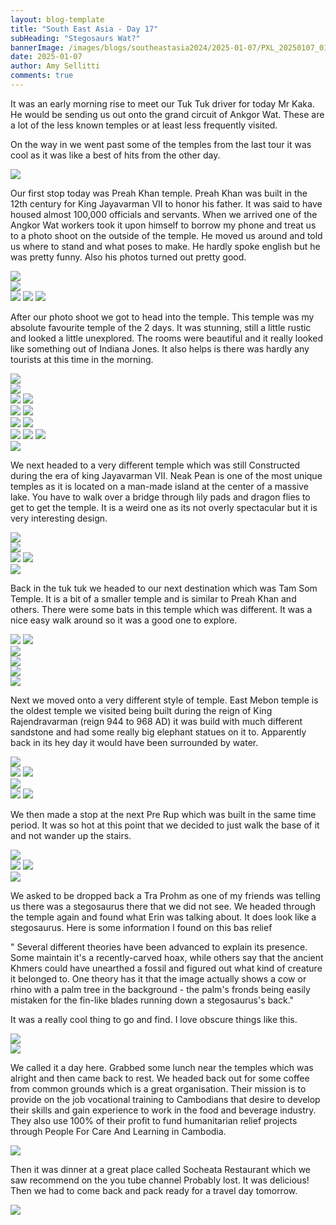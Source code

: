 ```yaml
---
layout: blog-template
title: "South East Asia - Day 17"
subHeading: "Stegosaurs Wat?"
bannerImage: /images/blogs/southeastasia2024/2025-01-07/PXL_20250107_014333402.jpg_compressed.JPEG
date: 2025-01-07
author: Amy Sellitti
comments: true
---
```


It was an early morning rise to meet our Tuk Tuk driver for today Mr Kaka. He would be sending us out onto the grand circuit of Ankgor Wat. These are a lot of the less known temples or at least less frequently visited. 

On the way in we went past some of the temples from the last tour it was cool as it was like a best of hits from the other day. 

<div class="center-image"><img src="/images/blogs/southeastasia2024/2025-01-07/PXL_20250107_005306312.jpg_compressed.JPEG"/></div>

Our first stop today was Preah Khan temple. Preah Khan was built in the 12th century for King Jayavarman VII to honor his father. It was said to have housed almost 100,000 officials and servants. When we arrived one of the Angkor Wat workers took it upon himself to borrow my phone and treat us to a photo shoot on the outside of the temple. He moved us around and told us where to stand and what poses to make. He hardly spoke english but he was pretty funny. Also his photos turned out pretty good. 

<div class="center-image"><img src="/images/blogs/southeastasia2024/2025-01-07/PXL_20250107_010415426.jpg_compressed.JPEG"/></div>
<div class="center-image"><img src="/images/blogs/southeastasia2024/2025-01-07/PXL_20250107_011255109.jpg_compressed.JPEG"/></div>
<div class="grid-3c">
  <img src="/images/blogs/southeastasia2024/2025-01-07/PXL_20250107_010652786.jpg_compressed.JPEG"/>
  <img src="/images/blogs/southeastasia2024/2025-01-07/PXL_20250107_010958232.jpg_compressed.JPEG"/>
  <img src="/images/blogs/southeastasia2024/2025-01-07/PXL_20250107_011100517.jpg_compressed.JPEG"/>
</div>

After our photo shoot we got to head into the temple. This temple was my absolute favourite temple of the 2 days. It was stunning, still a little rustic and looked a little unexplored. The rooms were beautiful and it really looked like something out of Indiana Jones. It also helps is there was hardly any tourists at this time in the morning. 

<div class="center-image"><img src="/images/blogs/southeastasia2024/2025-01-07/PXL_20250107_011943669.jpg_compressed.JPEG"/></div>
<div class="center-image"><img src="/images/blogs/southeastasia2024/2025-01-07/PXL_20250107_012140983.jpg_compressed.JPEG"/></div>
<div class="grid-2c">
  <img src="/images/blogs/southeastasia2024/2025-01-07/PXL_20250107_012318600.jpg_compressed.JPEG"/>
  <img src="/images/blogs/southeastasia2024/2025-01-07/PXL_20250107_012234499.jpg_compressed.JPEG"/>
</div>
<div class="grid-2c">
  <img src="/images/blogs/southeastasia2024/2025-01-07/PXL_20250107_012658601.jpg_compressed.JPEG"/>
  <img src="/images/blogs/southeastasia2024/2025-01-07/PXL_20250107_012917098.MP.jpg_compressed.JPEG"/>
</div>
<div class="grid-2c">
  <img src="/images/blogs/southeastasia2024/2025-01-07/PXL_20250107_013236903.jpg_compressed.JPEG"/>
  <img src="/images/blogs/southeastasia2024/2025-01-07/PXL_20250107_013437611.jpg_compressed.JPEG"/>
</div>
<div class="grid-3c">
  <img src="/images/blogs/southeastasia2024/2025-01-07/PXL_20250107_013933363.jpg_compressed.JPEG"/>
  <img src="/images/blogs/southeastasia2024/2025-01-07/PXL_20250107_013524763.jpg_compressed.JPEG"/>
  <img src="/images/blogs/southeastasia2024/2025-01-07/PXL_20250107_014029819.jpg_compressed.JPEG"/>
</div>
<div class="center-image"><img src="/images/blogs/southeastasia2024/2025-01-07/PXL_20250107_014333402.jpg_compressed.JPEG"/></div>


We next headed to a very different temple which was still Constructed during the era of king Jayavarman VII. Neak Pean is one of the most unique temples as it is located on a man-made island at the center of a massive lake. You have to walk over a bridge through lily pads and dragon flies to get to get the temple. It is a weird one as its not overly spectacular but it is very interesting design. 

<div class="center-image"><img src="/images/blogs/southeastasia2024/2025-01-07/PXL_20250107_021715327.PANO.jpg_compressed.JPEG"/></div>
<div class="center-image"><img src="/images/blogs/southeastasia2024/2025-01-07/PXL_20250107_021723540.jpg_compressed.JPEG"/></div>
<div class="grid-2c">
  <img src="/images/blogs/southeastasia2024/2025-01-07/PXL_20250107_022001186.jpg_compressed.JPEG"/>
  <img src="/images/blogs/southeastasia2024/2025-01-07/PXL_20250107_022904443.jpg_compressed.JPEG"/>
</div>
<div class="center-image"><img src="/images/blogs/southeastasia2024/2025-01-07/PXL_20250107_023320518.jpg_compressed.JPEG"/></div>

Back in the tuk tuk we headed to our next destination which was Tam Som Temple. It is a bit of a smaller temple and is similar to Preah Khan and others. There were some bats in this temple which was different. It was a nice easy walk around so it was a good one to explore.

<div class="grid-2c">
  <img src="/images/blogs/southeastasia2024/2025-01-07/PXL_20250107_025305038.jpg_compressed.JPEG"/>
  <img src="/images/blogs/southeastasia2024/2025-01-07/PXL_20250107_025529799.jpg_compressed.JPEG"/>
</div>
<div class="center-image"><img src="/images/blogs/southeastasia2024/2025-01-07/PXL_20250107_030051735.jpg_compressed.JPEG"/></div>
<div class="center-image"><img src="/images/blogs/southeastasia2024/2025-01-07/PXL_20250107_030358090.jpg_compressed.JPEG"/></div>
<div class="center-image"><img src="/images/blogs/southeastasia2024/2025-01-07/PXL_20250107_030551560.MP.jpg_compressed.JPEG"/></div>
<div class="center-image"><img src="/images/blogs/southeastasia2024/2025-01-07/PXL_20250107_030722361.jpg_compressed.JPEG"/></div>

Next we moved onto a very different style of temple. East Mebon temple is the oldest temple we visited being built during the reign of King Rajendravarman (reign 944 to 968 AD) it was build with much different sandstone and had some really big elephant statues on it to. Apparently back in its hey day it would have been surrounded by water. 

<div class="center-image"><img src="/images/blogs/southeastasia2024/2025-01-07/PXL_20250107_032102393.jpg_compressed.JPEG"/></div>
<div class="grid-2c">
  <img src="/images/blogs/southeastasia2024/2025-01-07/PXL_20250107_032328453.jpg_compressed.JPEG"/>
  <img src="/images/blogs/southeastasia2024/2025-01-07/PXL_20250107_032437212.jpg_compressed.JPEG"/>
</div>
<div class="center-image"><img src="/images/blogs/southeastasia2024/2025-01-07/PXL_20250107_032455727.jpg_compressed.JPEG"/></div>
<div class="grid-2c">
  <img src="/images/blogs/southeastasia2024/2025-01-07/PXL_20250107_032641797.jpg_compressed.JPEG"/>
  <img src="/images/blogs/southeastasia2024/2025-01-07/PXL_20250107_033218418.jpg_compressed.JPEG"/>
</div>

We then made a stop at the next Pre Rup which was built in the same time period. It was so hot at this point that we decided to just walk the base of it and not wander up the stairs. 

<div class="center-image"><img src="/images/blogs/southeastasia2024/2025-01-07/PXL_20250107_034722835.MP.jpg_compressed.JPEG"/></div>
<div class="grid-2c">
  <img src="/images/blogs/southeastasia2024/2025-01-07/PXL_20250107_034832890.jpg_compressed.JPEG"/>
  <img src="/images/blogs/southeastasia2024/2025-01-07/PXL_20250107_035348363.jpg_compressed.JPEG"/>
</div>
<div class="center-image"><img src="/images/blogs/southeastasia2024/2025-01-07/PXL_20250107_035715894.jpg_compressed.JPEG"/></div>

We asked to be dropped back a Tra Prohm as one of my friends was telling us there was a stegosaurus there that we did not see. We headed through the temple again and found what Erin was talking about. It does look like a stegosaurus. Here is some information I found on this bas relief

" Several different theories have been advanced to explain its presence. Some maintain it's a recently-carved hoax, while others say that the ancient Khmers could have unearthed a fossil and figured out what kind of creature it belonged to. One theory has it that the image actually shows a cow or rhino with a palm tree in the background - the palm's fronds being easily mistaken for the fin-like blades running down a stegosaurus's back."

It was a really cool thing to go and find. I love obscure things like this. 

<div class="center-image"><img src="/images/blogs/southeastasia2024/2025-01-07/PXL_20250107_042536692.jpg_compressed.JPEG"/></div>
<div class="center-image"><img src="/images/blogs/southeastasia2024/2025-01-07/PXL_20250107_042508415.MP.jpg_compressed.JPEG"/></div>

We called it a day here. Grabbed some lunch near the temples which was alright and then came back to rest.
We headed back out for some coffee from common grounds which is a great organisation. 
Their mission is to provide on the job vocational training to Cambodians that desire to develop their skills and gain experience to work in the food and beverage industry. They also use 100% of their profit to fund humanitarian relief projects through People For Care And Learning in Cambodia.

<div class="center-image"><img src="/images/blogs/southeastasia2024/2025-01-07/PXL_20250107_074358696.jpg_compressed.JPEG"/></div>

Then it was dinner at a great place called Socheata Restaurant which we saw recommend on the you tube channel Probably lost. It was delicious! Then we had to come back and pack ready for a travel day tomorrow. 

<div class="center-image"><img src="/images/blogs/southeastasia2024/2025-01-07/PXL_20250107_113529924.jpg_compressed.JPEG"/></div>